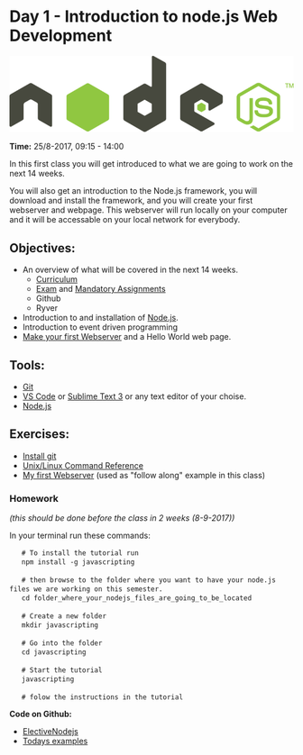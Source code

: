 
# Day 1 - Introduction to node.js Web Development   
<img src="/img/nodejs--1-.png" > 

**Time:** 25/8-2017, 09:15 - 14:00

In this first class you will get introduced to what we are going to work on the next 14 weeks.   

You will also get an introduction to the Node.js framework, you will download and install the framework, and you will create your first webserver and webpage. This webserver will run locally on your computer and it will be accessable on your local network for everybody. 

## Objectives:

* An overview of what will be covered in the next 14 weeks.
  * [Curriculum](https://github.com/ElectiveNodejs/Curriculum/blob/master/README.md )
  * [Exam](/exam-requirements/) and [Mandatory Assignments]()
  * Github
  * Ryver
* Introduction to and installation of [Node.js](https://nodejs.org/en/).
* Introduction to event driven programming
* [Make your first Webserver](/my-first-webserver/) and a Hello World web page.

## Tools:  

* [Git](https://git-scm.com/downloads)  
* [VS Code](https://code.visualstudio.com/) or [Sublime Text 3](https://www.sublimetext.com/3) or any text editor of your choise.    
* [Node.js](https://nodejs.org/en/)

## Exercises: 
* [Install git](https://git-scm.com/downloads)
* [Unix/Linux Command Reference](https://ubuntudanmark.dk/filer/fwunixref.pdf)
* <a href="/tutorials/my-first-webserver.md">My first Webserver</a> (used as "follow along" example in this class)

### Homework 
_(this should be done before the class in 2 weeks (8-9-2017))_    

In your terminal run these commands:

```` 
   # To install the tutorial run
   npm install -g javascripting
   
   # then browse to the folder where you want to have your node.js files we are working on this semester.
   cd folder_where_your_nodejs_files_are_going_to_be_located
   
   # Create a new folder
   mkdir javascripting
   
   # Go into the folder
   cd javascripting
   
   # Start the tutorial
   javascripting
   
   # folow the instructions in the tutorial
````    

<strong>Code on Github: </strong>
<ul>
	<li><a href="https://github.com/ElectiveNodejs">ElectiveNodejs</a></li>
	<li><a href="https://github.com/ElectiveNodejs?utf8=%E2%9C%93&q=01&type=">Todays examples</a></li>
</ul>
